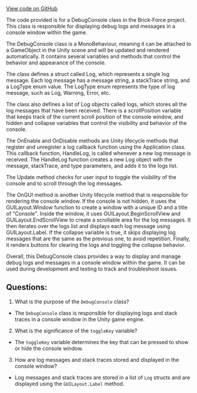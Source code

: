 [View code on GitHub](https://github.com/TieHaxJan/Brick-Force/Assembly-CSharp\_Emulator\GUI\DebugConsole.cs)

The code provided is for a DebugConsole class in the Brick-Force project. This class is responsible for displaying debug logs and messages in a console window within the game. 

The DebugConsole class is a MonoBehaviour, meaning it can be attached to a GameObject in the Unity scene and will be updated and rendered automatically. It contains several variables and methods that control the behavior and appearance of the console.

The class defines a struct called Log, which represents a single log message. Each log message has a message string, a stackTrace string, and a LogType enum value. The LogType enum represents the type of log message, such as Log, Warning, Error, etc.

The class also defines a list of Log objects called logs, which stores all the log messages that have been received. There is a scrollPosition variable that keeps track of the current scroll position of the console window, and hidden and collapse variables that control the visibility and behavior of the console.

The OnEnable and OnDisable methods are Unity lifecycle methods that register and unregister a log callback function using the Application class. This callback function, HandleLog, is called whenever a new log message is received. The HandleLog function creates a new Log object with the message, stackTrace, and type parameters, and adds it to the logs list.

The Update method checks for user input to toggle the visibility of the console and to scroll through the log messages.

The OnGUI method is another Unity lifecycle method that is responsible for rendering the console window. If the console is not hidden, it uses the GUILayout.Window function to create a window with a unique ID and a title of "Console". Inside the window, it uses GUILayout.BeginScrollView and GUILayout.EndScrollView to create a scrollable area for the log messages. It then iterates over the logs list and displays each log message using GUILayout.Label. If the collapse variable is true, it skips displaying log messages that are the same as the previous one, to avoid repetition. Finally, it renders buttons for clearing the logs and toggling the collapse behavior.

Overall, this DebugConsole class provides a way to display and manage debug logs and messages in a console window within the game. It can be used during development and testing to track and troubleshoot issues.
## Questions: 
 1. What is the purpose of the `DebugConsole` class?
- The `DebugConsole` class is responsible for displaying logs and stack traces in a console window in the Unity game engine.

2. What is the significance of the `toggleKey` variable?
- The `toggleKey` variable determines the key that can be pressed to show or hide the console window.

3. How are log messages and stack traces stored and displayed in the console window?
- Log messages and stack traces are stored in a list of `Log` structs and are displayed using the `GUILayout.Label` method.